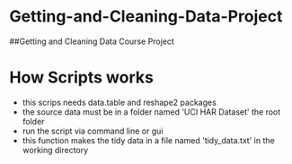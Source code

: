 # Getting-and-Cleaning-Data-Project
 ##Getting and Cleaning Data Course Project
# How Scripts works
* this scrips needs data.table and reshape2 packages
* the source data must be in a folder named 'UCI HAR Dataset' the root folder
* run the script via command line or gui
* this function makes the tidy data in a file named 'tidy_data.txt' in the working directory 
